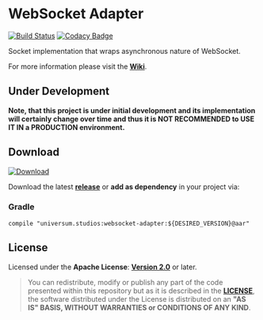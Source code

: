 WebSocket Adapter
===============

[![Build Status](https://travis-ci.org/universum-studios/java_websocket_adapter.svg?branch=master)](https://travis-ci.org/universum-studios/java_websocket_adapter)
[![Codacy Badge](https://api.codacy.com/project/badge/Grade/1eddbabb9b1942548519bf8bb665de95)](https://www.codacy.com/app/universum-studios/gradle_project_template_plugin?utm_source=github.com&amp;utm_medium=referral&amp;utm_content=universum-studios/gradle_project_template_plugin&amp;utm_campaign=Badge_Grade)

Socket implementation that wraps asynchronous nature of WebSocket.

For more information please visit the **[Wiki](https://github.com/universum-studios/java_websocket_adapter/wiki)**.

## Under Development ##

**Note, that this project is under initial development and its implementation will certainly change
over time and thus it is NOT RECOMMENDED to USE IT IN a PRODUCTION environment.**

## Download ##
[ ![Download](https://api.bintray.com/packages/universum-studios/java/universum.studios%3Awebsocket-adapter/images/download.svg) ](https://bintray.com/universum-studios/java/universum.studios%3Awebsocket-adapter/_latestVersion)

Download the latest **[release](https://github.com/universum-studios/java_websocket_adapter/releases "Latest Releases page")** or **add as dependency** in your project via:

### Gradle ###

    compile "universum.studios:websocket-adapter:${DESIRED_VERSION}@aar"

## License ##

Licensed under the **Apache License**: **[Version 2.0](http://www.apache.org/licenses/LICENSE-2.0)** or later.

> You can redistribute, modify or publish any part of the code presented within this repository but as it is described in the [**LICENSE**](https://github.com/universum-studios/java_websocket_adapter/blob/master/LICENSE.md), the software distributed under the License is distributed on an **"AS IS" BASIS, WITHOUT WARRANTIES or CONDITIONS OF ANY KIND**.
